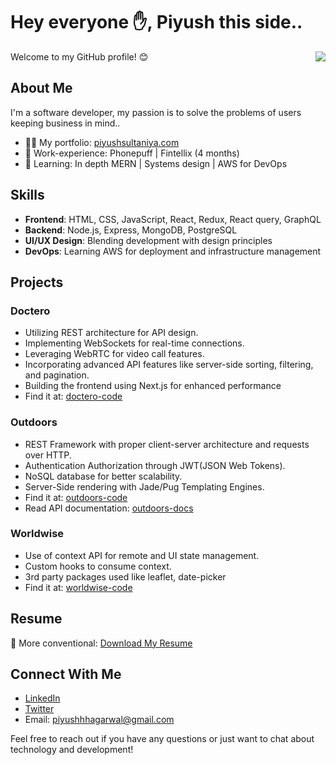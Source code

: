 # Hey everyone ✋, Piyush this side..
<img align="right" src="https://visitor-badge.laobi.icu/badge?page_id=gitPiyushhh.gitPiyushhh" />
Welcome to my GitHub profile! 😊

## About Me

I'm a software developer, my passion is to solve the problems of users keeping business in mind..

- 🧑‍💻 My portfolio: [piyushsultaniya.com](https://piyushsultaniya.netlify.app)
- 💼 Work-experience: Phonepuff | Fintellix (4 months)
- 🚀 Learning: In depth MERN | Systems design | AWS for DevOps

## Skills

- **Frontend**: HTML, CSS, JavaScript, React, Redux, React query, GraphQL
- **Backend**: Node.js, Express, MongoDB, PostgreSQL
- **UI/UX Design**: Blending development with design principles
- **DevOps**: Learning AWS for deployment and infrastructure management

## Projects

### Doctero
- Utilizing REST architecture for API design.
- Implementing WebSockets for real-time connections.
- Leveraging WebRTC for video call features.
- Incorporating advanced API features like server-side sorting, filtering, and pagination.
- Building the frontend using Next.js for enhanced performance
- Find it at: [doctero-code](https://github.com/gitPiyushhh/doctero)

### Outdoors
- REST Framework with proper client-server architecture and requests over HTTP.
- Authentication Authorization through JWT(JSON Web Tokens).
- NoSQL database for better scalability.
- Server-Side rendering with Jade/Pug Templating Engines.
- Find it at: [outdoors-code](https://github.com/gitPiyushhh/Natours-API)
- Read API documentation: [outdoors-docs](https://documenter.getpostman.com/view/17555530/2s7ZE5rjZ8)

### Worldwise
- Use of context API for remote and UI state management.
- Custom hooks to consume context.
- 3rd party packages used like leaflet, date-picker
- Find it at: [worldwise-code](https://github.com/gitPiyushhh/Worldwise)

## Resume

📄 More conventional: [Download My Resume](https://drive.google.com/file/d/1EaXA_c6Jmz4j-Woz3Idg__Sf_kxInYBo/view?usp=sharing) 

## Connect With Me

- [LinkedIn](https://www.linkedin.com/in/piyush-sultaniya-a5296a220/)
- [Twitter](https://twitter.com/PiyushA89312692)
- Email: piyushhhagarwal@gmail.com

Feel free to reach out if you have any questions or just want to chat about technology and development!
